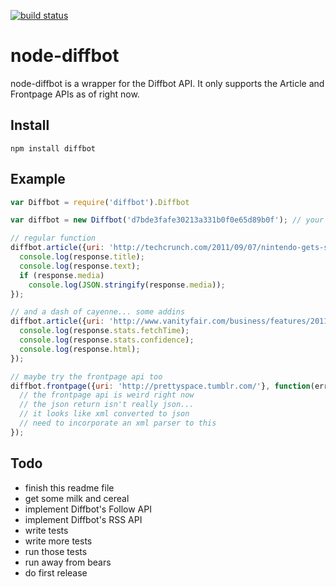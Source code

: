 [![build status](https://secure.travis-ci.org/markbao/node-diffbot.png)](http://travis-ci.org/markbao/node-diffbot)
# node-diffbot

node-diffbot is a wrapper for the Diffbot API. It only supports the Article and Frontpage APIs as of right now.

## Install

    npm install diffbot

## Example

```javascript
var Diffbot = require('diffbot').Diffbot

var diffbot = new Diffbot('d7bde3fafe30213a331b0f0e65d89b0f'); // your API key here

// regular function
diffbot.article({uri: 'http://techcrunch.com/2011/09/07/nintendo-gets-sued-over-the-wii/'}, function(err, response) {
  console.log(response.title);
  console.log(response.text);
  if (response.media)
    console.log(JSON.stringify(response.media));
});

// and a dash of cayenne... some addins
diffbot.article({uri: 'http://www.vanityfair.com/business/features/2011/04/jack-dorsey-201104', html: true, comments: true, stats: true}, function(err, response) {
  console.log(response.stats.fetchTime);
  console.log(response.stats.confidence);
  console.log(response.html);
});

// maybe try the frontpage api too
diffbot.frontpage({uri: 'http://prettyspace.tumblr.com/'}, function(err, response) {
  // the frontpage api is weird right now
  // the json return isn't really json...
  // it looks like xml converted to json
  // need to incorporate an xml parser to this
});
```


## Todo

* finish this readme file
* get some milk and cereal
* implement Diffbot's Follow API
* implement Diffbot's RSS API
* write tests
* write more tests
* run those tests
* run away from bears
* do first release
